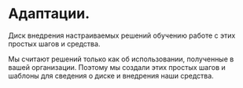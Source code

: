 # <a name="drive-adoption"></a>Адаптации.

Диск внедрения настраиваемых решений обучению работе с этих простых шагов и средства. 

Мы считают решений только как об использовании, полученные в вашей организации.  Поэтому мы создали этих простых шагов и шаблоны для сведения о диске и внедрения наши средства.  



